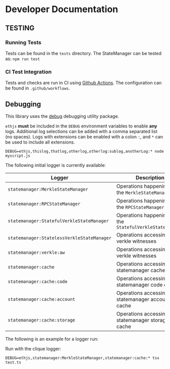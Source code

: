 # Developer Documentation

## TESTING

### Running Tests

Tests can be found in the `tests` directory. The StateManager can be tested as:
`npm run test`

### CI Test Integration

Tests and checks are run in CI using [Github Actions](https://github.com/ethereumjs/ethereumjs-monorepo/actions). The configuration can be found in `.github/workflows`.

## Debugging

This library uses the [debug](https://github.com/visionmedia/debug) debugging utility package.

`ethjs` **must** be included in the `DEBUG` environment variables to enable **any** logs.
Additional log selections can be added with a comma separated list (no spaces). Logs with extensions can be enabled with a colon `:`, and `*` can be used to include all extensions.

`DEBUG=ethjs,thislog,thatlog,otherlog,otherlog:sublog,anotherLog:* node myscript.js`

The following initial logger is currently available:

| Logger                                     | Description                                              |
| ------------------------------------------ | -------------------------------------------------------- |
| `statemanager:MerkleStateManager`          | Operations happening on the `MerkleStateManager`         |
| `statemanager:RPCStateManager`             | Operations happening on the `RPCStateManager`            |
| `statemanager:StatefulVerkleStateManager`  | Operations happening on the `StatefulVerkleStateManager` |
| `statemanager:StatelessVerkleStateManager` | Operations accessing verkle witnesses                    |
| `statemanager:verkle:aw`                   | Operations accessing verkle witnesses                    |
| `statemanager:cache`                       | Operations accessing statemanager caches                 |
| `statemanager:cache:code`                  | Operations accessing statemanager code cache             |
| `statemanager:cache:account`               | Operations accessing statemanager account cache          |
| `statemanager:cache:storage`               | Operations accessing statemanager storage cache          |

The following is an example for a logger run:

Run with the clique logger:

```shell
DEBUG=ethjs,statemanager:MerkleStateManager,statemanager:cache:* tsx test.ts
```
